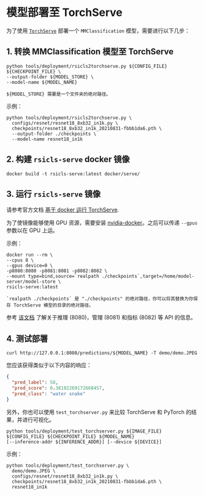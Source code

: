 # 模型部署至 TorchServe

为了使用 [`TorchServe`](https://pytorch.org/serve/) 部署一个 `MMClassification` 模型，需要进行以下几步：

## 1. 转换 MMClassification 模型至 TorchServe

```shell
python tools/deployment/rsicls2torchserve.py ${CONFIG_FILE} ${CHECKPOINT_FILE} \
--output-folder ${MODEL_STORE} \
--model-name ${MODEL_NAME}
```

```{note}
${MODEL_STORE} 需要是一个文件夹的绝对路径。
```

示例：

```shell
python tools/deployment/rsicls2torchserve.py \
  configs/resnet/resnet18_8xb32_in1k.py \
  checkpoints/resnet18_8xb32_in1k_20210831-fbbb1da6.pth \
  --output-folder ./checkpoints \
  --model-name resnet18_in1k
```

## 2. 构建 `rsicls-serve` docker 镜像

```shell
docker build -t rsicls-serve:latest docker/serve/
```

## 3. 运行 `rsicls-serve` 镜像

请参考官方文档 [基于 docker 运行 TorchServe](https://github.com/pytorch/serve/blob/master/docker/README.md#running-torchserve-in-a-production-docker-environment).

为了使镜像能够使用 GPU 资源，需要安装 [nvidia-docker](https://docs.nvidia.com/datacenter/cloud-native/container-toolkit/install-guide.html)。之后可以传递 `--gpus` 参数以在 GPU 上运。

示例：

```shell
docker run --rm \
--cpus 8 \
--gpus device=0 \
-p8080:8080 -p8081:8081 -p8082:8082 \
--mount type=bind,source=`realpath ./checkpoints`,target=/home/model-server/model-store \
rsicls-serve:latest
```

```{note}
`realpath ./checkpoints` 是 "./checkpoints" 的绝对路径，你可以将其替换为你保存 TorchServe 模型的目录的绝对路径。
```

参考 [该文档](https://github.com/pytorch/serve/blob/master/docs/rest_api.md) 了解关于推理 (8080)，管理 (8081) 和指标 (8082) 等 API 的信息。

## 4. 测试部署

```shell
curl http://127.0.0.1:8080/predictions/${MODEL_NAME} -T demo/demo.JPEG
```

您应该获得类似于以下内容的响应：

```json
{
  "pred_label": 58,
  "pred_score": 0.38102269172668457,
  "pred_class": "water snake"
}
```

另外，你也可以使用 `test_torchserver.py` 来比较 TorchServe 和 PyTorch 的结果，并进行可视化。

```shell
python tools/deployment/test_torchserver.py ${IMAGE_FILE} ${CONFIG_FILE} ${CHECKPOINT_FILE} ${MODEL_NAME}
[--inference-addr ${INFERENCE_ADDR}] [--device ${DEVICE}]
```

示例：

```shell
python tools/deployment/test_torchserver.py \
  demo/demo.JPEG \
  configs/resnet/resnet18_8xb32_in1k.py \
  checkpoints/resnet18_8xb32_in1k_20210831-fbbb1da6.pth \
  resnet18_in1k
```
